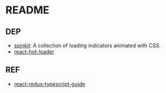 # README

## DEP

- [spinkit](https://github.com/tobiasahlin/SpinKit): A collection of loading indicators animated with CSS.
- [react-hot-loader](https://github.com/gaearon/react-hot-loader)

## REF

- [react-redux-typescript-guide](https://github.com/piotrwitek/react-redux-typescript-guide)

